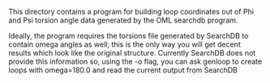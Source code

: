 This directory contains a program for building loop coordinates out
of Phi and Psi torsion angle data generated by the OML searchdb program.

Ideally, the program requires the torsions file generated by SearchDB
to contain omega angles as well; this is the only way you will get
decent results which look like the original structure. Currently
SearchDB does not provide this information so, using the -o flag, you
can ask genloop to create loops with omega=180.0 and read the current
output from SearchDB


